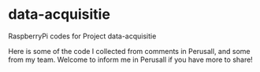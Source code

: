 # data-acquisitie
RaspberryPi codes for Project data-acquisitie

Here is some of the code I collected from comments in Perusall, and some from my team.
Welcome to inform me in Perusall if you have more to share!
